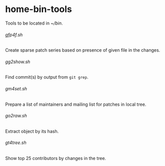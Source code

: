 # home-bin-tools
Tools to be located in _~/bin_.

###### gfp4f.sh

Create sparse patch series based on presence of given file in the changes.

###### gg2show.sh

Find commit(s) by output from `git grep`.

###### gm4set.sh

Prepare a list of maintainers and mailing list for patches in local tree.

###### go2raw.sh

Extract object by its hash.

###### gt4tree.sh

Show top 25 contributors by changes in the tree.
